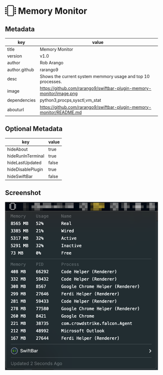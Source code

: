# <img src='./icon.svg' width='36' style='vertical-align: text-bottom'> Memory Monitor

## Metadata

| key           | value                                                                |
|---------------|----------------------------------------------------------------------|
| title         | Memory Monitor                                                       |
| version       | v1.0                                                                 |
| author        | Rob Arango                                                           |
| author.github | rarango9                                                             |
| desc          | Shows the current system memmory usage and top 10 processes.         |
| image         | https://github.com/rarango9/swiftbar-plugin-memory-monitor/image.png |
| dependencies  | python3,procps,sysctl,vm_stat                                        |
| abouturl      | https://github.com/rarango9/swiftbar-plugin-memory-monitor/README.md |

## Optional Metadata

| key               | value   |
|-------------------|---------|
| hideAbout         | true    |
| hideRunInTerminal | true    |
| hideLastUpdated   | false   |
| hideDisablePlugin | true    |
| hideSwiftBar      | false   |

## Screenshot

![screenshot](./image.png)

